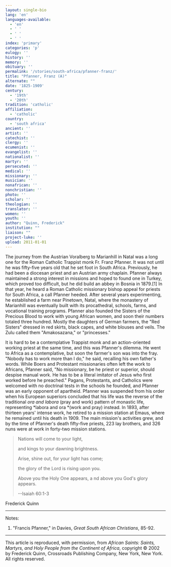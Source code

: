 ```yaml
---
layout: single-bio
lang: 'en'
languages-available:
  - 'en'
  - ' '
  - ' '
  - ' '
index: 'primary'
categories: 'p'
eulogy: ''
history: ''
memory: ''
obituary: ''
permalink: '/stories/south-africa/pfanner-franz/'
title: "Pfanner, Franz (A)"
alternate: ""
date: '1825-1909'
century:
  - '19th'
  - '20th'
tradition: 'catholic'
affiliation:
  - 'catholic'
country:
  - 'south africa'
ancient: ''
artist: ''
catechist: ''
clergy: ''
ecumenist: ''
evangelist: ''
nationalist: ''
martyr: ''
persecuted: ''
medical: ''
missionary: ''
musician: ''
nonafrican: ''
nonchristian: ''
photo: ''
scholar: ''
theologian: ''
translator: ''
women: ''
youth: ''
author: "Quinn, Frederick"
institution: ""
liaison: ""
project-luke: ''
upload: 2011-01-01
---
```




The journey from the Austrian Voralberg to Marianhill in Natal was a long one for the Roman Catholic Trappist monk Fr. Franz Pfanner. It was not until he was fifty-five years old that he set foot in South Africa. Previously, he had been a diocesan priest and an Austrian army chaplain. Pfanner always maintained a strong interest in missions and hoped to found one in Turkey, which proved too difficult, but he did build an abbey in Bosnia in 1879.[1] In that year, he heard a Roman Catholic missionary bishop appeal for priests for South Africa, a call Pfanner heeded. After several years experimenting, he established a farm near Pinetown, Natal, where the monastery of Marianhill was eventually built with its procathedral, schools, farms, and vocational training programs. Pfanner also founded the Sisters of the Precious Blood to work with young African women, and soon their numbers totaled three hundred. Mostly the daughters of German farmers, the "Red Sisters" dressed in red skirts, black capes, and white blouses and veils. The Zulu called them "Amakosazana," or "princesses."

It is hard to be a contemplative Trappist monk and an action-oriented working priest at the same time, and this was Pfanner's dilemma. He went to Africa as a contemplative, but soon the farmer's son was into the fray. "Nobody has to work more than I do," he said, recalling his own father's words. While Boers and Protestant missionaries often left the work to Africans, Pfanner said, "No missionary, be he priest or superior, should despise manual work. He has to be a literal imitator of Jesus who first worked before he preached." Pagans, Protestants, and Catholics were welcomed with no doctrinal tests in the schools he founded, and Pfanner was an early opponent of apartheid. Pfanner was suspended from his order when his European superiors concluded that his life was the reverse of the traditional *ora and labora* (pray and work) pattern of monastic life, representing *labora and ora *(work and pray) instead. In 1893, after thirteen years' intense work, he retired to a mission station at Emaus, where he remained until his death in 1909. The main mission's activities grew, and by the time of Pfanner's death fifty-five priests, 223 lay brothers, and 326 nuns were at work in forty-two mission stations.

> Nations will come to your light,
> 
> and kings to your dawning brightness.
> 
> Arise, shine out, for your light has come;
> 
> the glory of the Lord is rising upon you.
> 
> Above you the Holy One appears,
> a
> nd above you God's glory appears.
> 
> --Isaiah 60:1-3

Frederick Quinn

---

Notes:

1. "Francis Pfanner," in Davies, *Great South African Christians*, 85-92.

---

This article is reproduced, with permission, from *African Saints: Saints, Martyrs, and Holy People from the Continent of Africa*, copyright &copy; 2002 by Frederick Quinn, Crossroads Publishing Company, New York, New York.  All rights reserved.